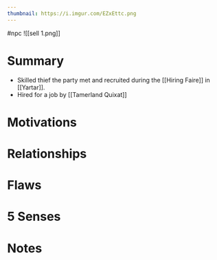 ```yaml
---
thumbnail: https://i.imgur.com/EZxEttc.png
---
```

#npc
![[sell 1.png]]

# Summary
- Skilled thief the party met and recruited during the [[Hiring Faire]] in [[Yartar]].
- Hired for a job by [[Tamerland Quixat]]

# Motivations
# Relationships
# Flaws
# 5 Senses
# Notes
